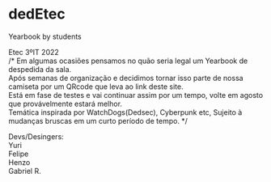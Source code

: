 # dedEtec

Yearbook by students

Etec 3ºIT 2022
<br>
/*
Em algumas ocasiões pensamos no quão seria legal um Yearbook de despedida da sala.
<br>
Após semanas de organização e decidimos tornar isso parte de nossa camiseta por um QRcode que leva ao link deste site.
<br>
Está em fase de testes e vai continuar assim por um tempo, volte em agosto que provávelmente estará melhor.
<br>
Temática inspirada por WatchDogs(Dedsec), Cyberpunk etc, Sujeito à mudanças bruscas em um curto período de tempo. */

Devs/Desingers: <br>
Yuri <br>
Felipe <br>
Henzo <br>
Gabriel R. <br>

